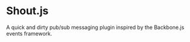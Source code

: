 Shout.js
========

A quick and dirty pub/sub messaging plugin inspired by the Backbone.js events framework.

